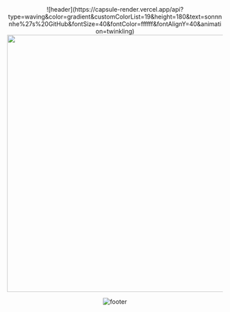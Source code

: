 <div align='center'>
	<!-- header -->
  ![header](https://capsule-render.vercel.app/api?type=waving&color=gradient&customColorList=19&height=180&text=sonnnnhe%27s%20GitHub&fontSize=40&fontColor=ffffff&fontAlignY=40&animation=twinkling)
  <a href="https://github.com/devxb/gitanimals">
    <img src="https://render.gitanimals.org/farms/sonnnnhe"
      width="600"
      hegiht="300"
    />
  </a>

  ![footer](https://capsule-render.vercel.app/api?type=waving&color=gradient&customColorList=19&height=150&section=footer)

</div>

<!--
**sonnnnhe/sonnnnhe** is a ✨ _special_ ✨ repository because its `README.md` (this file) appears on your GitHub profile.

Here are some ideas to get you started:

- 🔭 I’m currently working on ...
- 🌱 I’m currently learning ...
- 👯 I’m looking to collaborate on ...
- 🤔 I’m looking for help with ...
- 💬 Ask me about ...
- 📫 How to reach me: ...
- 😄 Pronouns: ...
- ⚡ Fun fact: ...
-->

